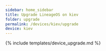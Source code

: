 ```yaml
---
sidebar: home_sidebar
title: Upgrade LineageOS on kiev
folder: upgrade
permalink: /devices/kiev/upgrade
device: kiev
---
```

{% include templates/device_upgrade.md %}
